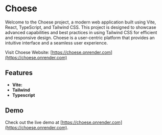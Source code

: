 # Choese

Welcome to the Choese project, a modern web application built using Vite, React, TypeScript, and Tailwind CSS. This project is designed to showcase advanced capabilities and best practices in using Tailwind CSS for efficient and responsive design. Choese is a user-centric platform that provides an intuitive interface and a seamless user experience.

Visit Choese Website: [https://choese.onrender.com](https://choese.onrender.com)

## Features

- **Vite:**
- **Tailwind** 
- **Typescript** 

## Demo

Check out the live demo at [https://choese.onrender.com](https://choese.onrender.com).


